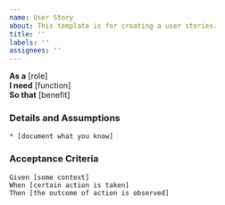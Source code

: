 ```yaml
---
name: User Story
about: This template is for creating a user stories.
title: ''
labels: ''
assignees: ''
---
```


**As a** [role]  
**I need** [function]  
**So that** [benefit]  
      
### Details and Assumptions
    * [document what you know]      

### Acceptance Criteria
```gherkin
Given [some context]
When [certain action is taken]
Then [the outcome of action is observed]
```
